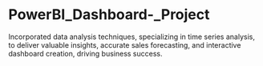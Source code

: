 # PowerBI_Dashboard-_Project
Incorporated data analysis techniques, specializing in time series analysis, to deliver valuable insights, accurate sales forecasting, and interactive dashboard creation, driving business success.
